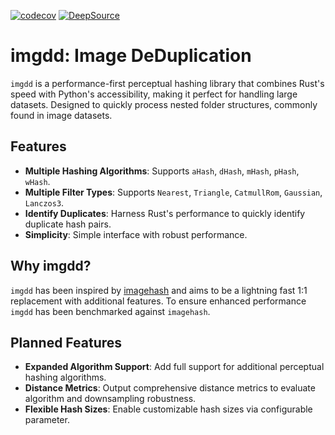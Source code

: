 [![codecov](https://codecov.io/gh/aastopher/imgdd/graph/badge.svg?token=XZ1O2X04SO)](https://codecov.io/gh/aastopher/imgdd)
[![DeepSource](https://app.deepsource.com/gh/aastopher/imgdd.svg/?label=active+issues&show_trend=true&token=IiuhCO6n1pK-GAJ800k6Z_9t)](https://app.deepsource.com/gh/aastopher/imgdd/)

# imgdd: Image DeDuplication

`imgdd` is a performance-first perceptual hashing library that combines Rust's speed with Python's accessibility, making it perfect for handling large datasets. Designed to quickly process nested folder structures, commonly found in image datasets.

## Features
- **Multiple Hashing Algorithms**: Supports `aHash`, `dHash`, `mHash`, `pHash`, `wHash`.
- **Multiple Filter Types**: Supports `Nearest`, `Triangle`, `CatmullRom`, `Gaussian`, `Lanczos3`.
- **Identify Duplicates**: Harness Rust's performance to quickly identify duplicate hash pairs.
- **Simplicity**: Simple interface with robust performance.

## Why imgdd?
`imgdd` has been inspired by [imagehash](https://github.com/JohannesBuchner/imagehash) and aims to be a lightning fast 1:1 replacement with additional features. To ensure enhanced performance `imgdd` has been benchmarked against `imagehash`.

## Planned Features
- **Expanded Algorithm Support**: Add full support for additional perceptual hashing algorithms.
- **Distance Metrics**: Output comprehensive distance metrics to evaluate algorithm and downsampling robustness.
- **Flexible Hash Sizes**: Enable customizable hash sizes via configurable parameter.
